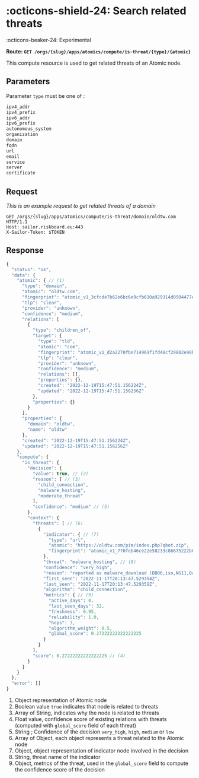 # :octicons-shield-24: Search related threats

:octicons-beaker-24: Experimental

__Route: `GET /orgs/{slug}/apps/atomics/compute/is-threat/{type}/{atomic}`__

This compute resource is used to get related threats of an Atomic node.

## Parameters

Parameter `type` must be one of :

```txt
ipv4_addr
ipv4_prefix
ipv6_addr
ipv6_prefix
autonomous_system
organization
domain
fqdn
url
email
service
server
certificate
```

## Request

*This is an example request to get related threats of a domain*

```http
GET /orgs/{slug}/apps/atomics/compute/is-threat/domain/oldtw.com HTTP/1.1
Host: sailor.riskboard.eu:443
X-Sailor-Token: $TOKEN
```

## Response

``` {.js .annotate}
{
  "status": "ok",
  "data": {
    "atomic": { // (1)
      "type": "domain",
      "atomic": "oldtw.com",
      "fingerprint": "atomic_v1_3cfcde7b62e6bc6e9cfb610a929314d0504477e68f9c8438ae4c20d339b070f7",
      "tlp": "clear",
      "provider": "unknown",
      "confidence": "medium",
      "relations": [
        {
          "type": "children_of",
          "target": {
            "type": "tld",
            "atomic": "com",
            "fingerprint": "atomic_v1_d2a2270fbe714969f1fd48cf29802e98b4c19526a97315f4df7c0db083ae7cfe",
            "tlp": "clear",
            "provider": "unknown",
            "confidence": "medium",
            "relations": [],
            "properties": {},
            "created": "2022-12-19T15:47:51.156224Z",
            "updated": "2022-12-19T15:47:51.156256Z"
          },
          "properties": {}
        }
      ],
      "properties": {
        "domain": "oldtw",
        "name": "oldtw"
      },
      "created": "2022-12-19T15:47:51.156224Z",
      "updated": "2022-12-19T15:47:51.156256Z"
    },
    "compute": {
      "is_threat": {
        "decision": {
          "value": true, // (2)
          "reason": [ // (3)
            "child_connection",
            "malware_hosting",
            "moderate_threat"
          ],
          "confidence": "medium" // (5)
        },
        "context": {
          "threats": [ // (6)
            {
              "indicator": { // (7)
                "type": "url",
                "atomic": "https://oldtw.com/pim/index.php?qbot.zip",
                "fingerprint": "atomic_v1_770feb46ce22e58233c86675222b6aadd8a085696cb300a31862ad8b75ae4a14"
              },
              "threat": "malware_hosting", // (8)
              "confidence": "very_high",
              "reason": "reported as malware_download (BB06,iso,NG11,Qakbot,qbot,Quakbot,TR,zip) by Cryptolaemus1",
              "first_seen": "2022-11-17T20:13:47.529354Z",
              "last_seen": "2022-11-17T20:13:47.529359Z",
              "algorithm": "child_connection",
              "metrics": { // (9)
                "active_days": 0,
                "last_seen_days": 32,
                "freshness": 0.95,
                "reliability": 1.0,
                "hops": 3,
                "algorithm_weight": 0.5,
                "global_score": 0.27222222222222225
              }
            }
          ],
          "score": 0.27222222222222225 // (4)
        }
      }
    }
  },
  "error": []
}
```

1. Object representation of Atomic node
2. Boolean value `true` indicates that node is related to threats
3. Array of String, indicates why the node is related to threats
4. Float value, confidence score of existing relations with threats (computed with `global_score` field of each threat)
5. String ; Confidence of the decision `very_high`, `high`, `medium` or `low`
6. Array of Object, each object represents a threat related to the Atomic node
7. Object, object representation of indicator node involved in the decision
8. String, threat name of the indicator
9. Object, metrics of the threat, used in the `global_score` field to compute the confidence score of the decision

